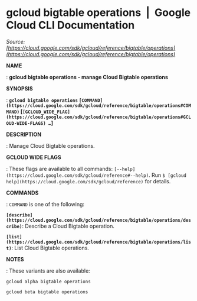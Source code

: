 # gcloud bigtable operations  |  Google Cloud CLI Documentation

*Source: [https://cloud.google.com/sdk/gcloud/reference/bigtable/operations](https://cloud.google.com/sdk/gcloud/reference/bigtable/operations)*

**NAME**

: **gcloud bigtable operations - manage Cloud Bigtable operations**

**SYNOPSIS**

: **`gcloud bigtable operations` `[COMMAND](https://cloud.google.com/sdk/gcloud/reference/bigtable/operations#COMMAND)` [`[GCLOUD_WIDE_FLAG](https://cloud.google.com/sdk/gcloud/reference/bigtable/operations#GCLOUD-WIDE-FLAGS) …`]**

**DESCRIPTION**

: Manage Cloud Bigtable operations.

**GCLOUD WIDE FLAGS**

: These flags are available to all commands: `[--help](https://cloud.google.com/sdk/gcloud/reference#--help)`.
Run `$ [gcloud help](https://cloud.google.com/sdk/gcloud/reference)` for details.

**COMMANDS**

: ``COMMAND`` is one of the following:

**`[describe](https://cloud.google.com/sdk/gcloud/reference/bigtable/operations/describe)`**:
Describe a Cloud Bigtable operation.

**`[list](https://cloud.google.com/sdk/gcloud/reference/bigtable/operations/list)`**:
List Cloud Bigtable operations.

**NOTES**

: These variants are also available:

```
gcloud alpha bigtable operations
```

```
gcloud beta bigtable operations
```